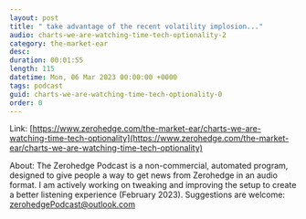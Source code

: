 ```yaml
---
layout: post
title: " take advantage of the recent volatility implosion..."
audio: charts-we-are-watching-time-tech-optionality-2
category: the-market-ear
desc: 
duration: 00:01:55
length: 115
datetime: Mon, 06 Mar 2023 00:00:00 +0000
tags: podcast
guid: charts-we-are-watching-time-tech-optionality-0
order: 0
---
```



Link: [https://www.zerohedge.com/the-market-ear/charts-we-are-watching-time-tech-optionality](https://www.zerohedge.com/the-market-ear/charts-we-are-watching-time-tech-optionality)

About: The Zerohedge Podcast is a non-commercial, automated program, designed to give people a way to get news from Zerohedge in an audio format.  I am actively working on tweaking and improving the setup to create a better listening experience (February 2023).  Suggestions are welcome: [zerohedgePodcast@outlook.com](mailto:zerohedgePodcast@outlook.com)